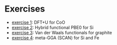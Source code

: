 # Exercises

 - [exercise 1](exercise1/README.md): DFT+U for CoO
 - [exercise 2](exercise2/README.md): Hybrid functional PBE0 for Si
 - [exercise 3](exercise3/README.md): Van der Waals functionals for graphite
 - [exercise 4](exercise4/README.md): meta-GGA (SCAN) for Si and Fe
